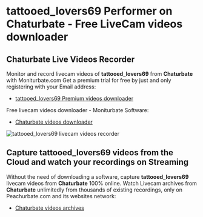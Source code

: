 # tattooed_lovers69 Performer on Chaturbate - Free LiveCam videos downloader

## Chaturbate Live Videos Recorder

Monitor and record livecam videos of **tattooed_lovers69** from **Chaturbate** with Moniturbate.com
Get a premium trial for free by just and only registering with your Email address:
* [tattooed_lovers69 Premium videos downloader](https://moniturbate.com/request-demo-licence-key.html)

Free livecam videos downloader - Moniturbate Software:
* [Chaturbate videos downloader](https://moniturbate.com/moniturbate-download-software.html)

![tattooed_lovers69 livecam videos recorder](https://peachurnet.com/templates/moniturbate-software.png)


## Capture tattooed_lovers69 videos from the Cloud and watch your recordings on Streaming

Without the need of downloading a software, capture **tattooed_lovers69** livecam videos from **Chaturbate** 100% online.
Watch Livecam archives from **Chaturbate** unlimitedly from thousands of existing recordings, only on Peachurbate.com and its websites network:
* [Chaturbate videos archives](https://peachurnet.com/)
